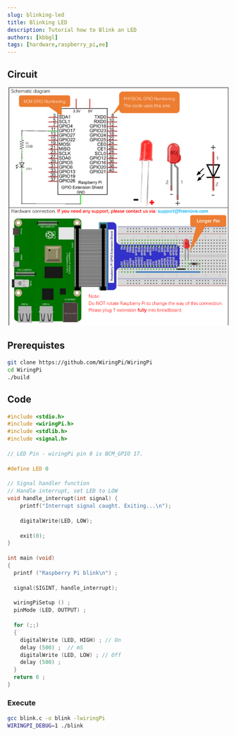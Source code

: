 ```yaml
---
slug: blinking-led
title: Blinking LED
description: Tutorial how to Blink an LED
authors: [kbbgl]
tags: [hardware,raspberry_pi,ee]
---
```


## Circuit

![circuit](./images/circuit.png)

## Prerequistes

```bash
git clone https://github.com/WiringPi/WiringPi
cd WiringPi
./build
```

## Code

```c title=blink.c
#include <stdio.h>
#include <wiringPi.h>
#include <stdlib.h>
#include <signal.h>

// LED Pin - wiringPi pin 0 is BCM_GPIO 17.

#define LED 0

// Signal handler function
// Handle interrupt, set LED to LOW
void handle_interrupt(int signal) {
    printf("Interrupt signal caught. Exiting...\n");

    digitalWrite(LED, LOW);
    
    exit(0);
}

int main (void)
{
  printf ("Raspberry Pi blink\n") ;

  signal(SIGINT, handle_interrupt);

  wiringPiSetup () ;
  pinMode (LED, OUTPUT) ;

  for (;;)
  {
    digitalWrite (LED, HIGH) ; // On
    delay (500) ;  // mS
    digitalWrite (LED, LOW) ; // Off
    delay (500) ;
  }
  return 0 ;
}
```

### Execute

```bash
gcc blink.c -o blink -lwiringPi
WIRINGPI_DEBUG=1 ./blink
```
